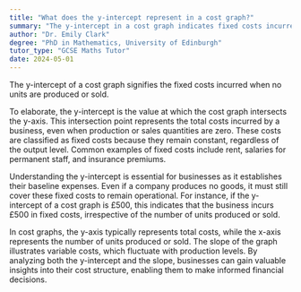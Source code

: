 ```yaml
---
title: "What does the y-intercept represent in a cost graph?"
summary: "The y-intercept in a cost graph indicates fixed costs incurred when production or sales are zero."
author: "Dr. Emily Clark"
degree: "PhD in Mathematics, University of Edinburgh"
tutor_type: "GCSE Maths Tutor"
date: 2024-05-01
---
```


The y-intercept of a cost graph signifies the fixed costs incurred when no units are produced or sold.

To elaborate, the y-intercept is the value at which the cost graph intersects the y-axis. This intersection point represents the total costs incurred by a business, even when production or sales quantities are zero. These costs are classified as fixed costs because they remain constant, regardless of the output level. Common examples of fixed costs include rent, salaries for permanent staff, and insurance premiums.

Understanding the y-intercept is essential for businesses as it establishes their baseline expenses. Even if a company produces no goods, it must still cover these fixed costs to remain operational. For instance, if the y-intercept of a cost graph is £500, this indicates that the business incurs £500 in fixed costs, irrespective of the number of units produced or sold.

In cost graphs, the y-axis typically represents total costs, while the x-axis represents the number of units produced or sold. The slope of the graph illustrates variable costs, which fluctuate with production levels. By analyzing both the y-intercept and the slope, businesses can gain valuable insights into their cost structure, enabling them to make informed financial decisions.
    
